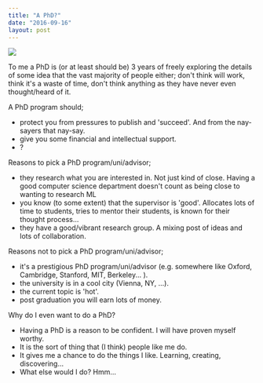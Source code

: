 ```yaml
---
title: "A PhD?"
date: "2016-09-16"
layout: post
---
```


![]({{site.baseurl}}/images/{{page.coverImage}})

To me a PhD is (or at least should be) 3 years of freely exploring the details of some idea that the vast majority of people either; don't think will work, think it's a waste of time, don't think anything as they have never even thought/heard of it.

A PhD program should;

- protect you from pressures to publish and 'succeed'. And from the nay-sayers that nay-say.
- give you some financial and intellectual support.
- ?

Reasons to pick a PhD program/uni/advisor;

- they research what you are interested in. Not just kind of close. Having a good computer science department doesn't count as being close to wanting to research ML
- you know (to some extent) that the supervisor is 'good'. Allocates lots of time to students, tries to mentor their students, is known for their thought process...
- they have a good/vibrant research group. A mixing post of ideas and lots of collaboration.

Reasons not to pick a PhD program/uni/advisor;

- it's a prestigious PhD program/uni/advisor (e.g. somewhere like Oxford, Cambridge, Stanford, MIT, Berkeley... ).
- the university is in a cool city (Vienna, NY, ...).
- the current topic is 'hot'.
- post graduation you will earn lots of money.

Why do I even want to do a PhD?

- Having a PhD is a reason to be confident. I will have proven myself worthy.
- It is the sort of thing that (I think) people like me do.
- It gives me a chance to do the things I like. Learning, creating, discovering...
- What else would I do? Hmm...
